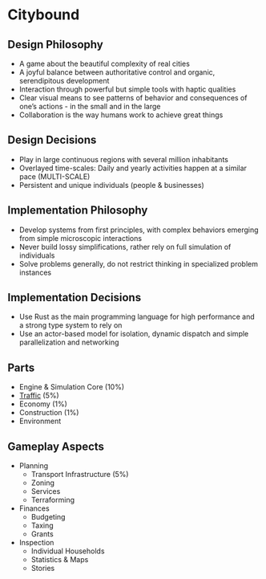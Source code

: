 # Citybound

## Design Philosophy

* A game about the beautiful complexity of real cities
* A joyful balance between authoritative control and organic, serendipitous development
* Interaction through powerful but simple tools with haptic qualities
* Clear visual means to see patterns of behavior and consequences of one’s actions - in the small and in the large
* Collaboration is the way humans work to achieve great things

## Design Decisions

* Play in large continuous regions with several million inhabitants
* Overlayed time-scales: Daily and yearly activities happen at a similar pace (MULTI-SCALE)
* Persistent and unique individuals (people & businesses)

## Implementation Philosophy

* Develop systems from first principles, with complex behaviors emerging from simple microscopic interactions
* Never build lossy simplifications, rather rely on full simulation of individuals
* Solve problems generally, do not restrict thinking in specialized problem instances

## Implementation Decisions

* Use Rust as the main programming language for high performance and a strong type system to rely on
* Use an actor-based model for isolation, dynamic dispatch and simple parallelization and networking

## Parts

* Engine & Simulation Core (10%)
* [Traffic](lanes_and_cars/README.md) (5%)
* Economy (1%)
* Construction (1%)
* Environment

## Gameplay Aspects

* Planning
  * Transport Infrastructure (5%)
  * Zoning
  * Services
  * Terraforming
* Finances
  * Budgeting
  * Taxing
  * Grants
* Inspection
  * Individual Households
  * Statistics & Maps
  * Stories
